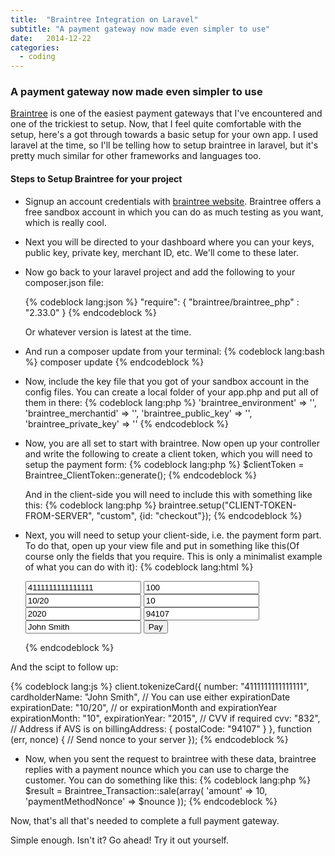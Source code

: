 ```yaml
---
title:  "Braintree Integration on Laravel"
subtitle: "A payment gateway now made even simpler to use"
date:   2014-12-22
categories:
  - coding
---
```

### A payment gateway now made even simpler to use

[Braintree][braintreesite] is one of the easiest payment gateways that I've encountered and one of the trickiest to setup. Now, that I feel quite comfortable with the setup, here's a got through towards a basic setup for your own app. I used laravel at the time, so I'll be telling how to setup braintree in laravel, but it's pretty much similar for other frameworks and languages too. 


#### Steps to Setup Braintree for your project

  * Signup an  account credentials with [braintree website][braintreesite]. Braintree offers a free sandbox account in which you can do as much testing as you want, which is really cool.

  * Next you will be directed to your dashboard where you can your keys, public key, private key, merchant ID, etc. We'll come to these later.

  * Now go back to your laravel project and add the following to your composer.json file:

    {% codeblock lang:json %}
    "require": {
      "braintree/braintree_php" : "2.33.0"
    }
    {% endcodeblock %}

    Or whatever version is latest at the time.

  * And run a composer update from your terminal:
    {% codeblock lang:bash %}
    composer update
    {% endcodeblock %}

  * Now, include the key file that you got of your sandbox account in the config files. You can create a local folder of your app.php and put all of them in there:
    {% codeblock lang:php %}
      'braintree_environment' => '',
      'braintree_merchantid' => '',
      'braintree_public_key' => '',
      'braintree_private_key' => ''
    {% endcodeblock %}

  * Now, you are all set to start with braintree. Now open up your controller and write the following to create a client token, which you will need to setup the payment form:
    {% codeblock lang:php %}
    $clientToken = Braintree_ClientToken::generate();
    {% endcodeblock %}

    And in the client-side you will need to include this with something like this:
    {% codeblock lang:php %}
    braintree.setup("CLIENT-TOKEN-FROM-SERVER", "custom", {id: "checkout"});
    {% endcodeblock %}

  * Next, you will need to setup your client-side, i.e. the payment form part. To do that, open up your view file and put in something like this(Of course only the fields that you require. This is only a minimalist example of what you can do with it):
    {% codeblock lang:html %}
    <form id="checkout" action="/your/server/endpoint" method="post">
      <input data-braintree-name="number" value="4111111111111111">
      <input data-braintree-name="cvv" value="100">

      <input data-braintree-name="expiration_date" value="10/20">

      <!-- you can also split expiration date into two fields -->
      <input data-braintree-name="expiration_month" value="10">
      <input data-braintree-name="expiration_year" value="2020">

      <input data-braintree-name="postal_code" value="94107">
      <input data-braintree-name="cardholder_name" value="John Smith">

      <input type="submit" id="submit" value="Pay">
    </form>
    {% endcodeblock %}

  And the scipt to follow up:
    
  {% codeblock lang:js %}
    client.tokenizeCard({
      number: "4111111111111111",
      cardholderName: "John Smith",
      // You can use either expirationDate
      expirationDate: "10/20",
      // or expirationMonth and expirationYear
      expirationMonth: "10",
      expirationYear: "2015",
      // CVV if required
      cvv: "832",
      // Address if AVS is on
      billingAddress: {
        postalCode: "94107"
      }
    }, function (err, nonce) {
      // Send nonce to your server
    });
  {% endcodeblock %}

  * Now, when you sent the request to braintree with these data, braintree replies with a payment nounce which you can use to charge the customer. You can do something like this:
    {% codeblock lang:php %}
      $result = Braintree_Transaction::sale(array(
          'amount' => 10,
          'paymentMethodNonce' => $nounce
        ));
    {% endcodeblock %}


Now, that's all that's needed to complete a full payment gateway.


Simple enough. Isn't it? Go ahead! Try it out yourself.




[braintreesite]: https://www.braintreepayments.com/